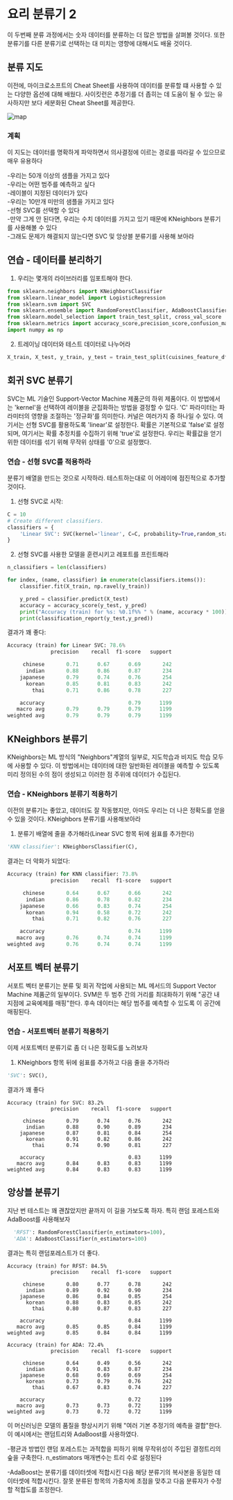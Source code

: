 # 요리 분류기 2
이 두번째 분류 과정에서는 숫자 데이터를 분류하는 더 많은 방법을 살펴볼 것이다. 또한 분류기를 다른 분류기로 선택하는 대 미치는 영향에 대해서도 배울 것이다.

## 분류 지도
이전에, 마이크로소프트의 Cheat Sheet를 사용하여 데이터를 분류할 떄 사용할 수 있는 다양한 옵션에 대해 배웠다. 사이킷런은 추정기를 더 좁히는 데 도움이 될 수 있는 유사하지만 보다 세분화된 Cheat Sheet를 제공한다.

![map](https://user-images.githubusercontent.com/79850142/167269253-621095eb-f1cf-4766-ab34-6eb44ddd0ec6.png)

### 계획
이 지도는 데이터를 명확하게 파악하면서 의사결정에 이르는 경로를 따라갈 수 있으므로 매우 유용하다

-우리는 50개 이상의 샘플을 가지고 있다</br>
-우리는 어떤 범주를 예측하고 싶다</br>
-레이블이 지정된 데이터가 있다</br>
-우리는 10만개 미만의 샘플을 가지고 있다</br>
-선형 SVC를 선택할 수 있다</br>
-만약 그게 안 된다면, 우리는 수치 데이터를 가지고 있기 때문에 KNeighbors 분류기를 사용해볼 수 있다</br>
-그래도 문제가 해결되지 않는다면 SVC 및 앙상블 분류기를 사용해 보아라</br>

## 연습 - 데이터를 분리하기

1. 우리는 몇개의 라이브러리를 임포트해야 한다.
```python
from sklearn.neighbors import KNeighborsClassifier
from sklearn.linear_model import LogisticRegression
from sklearn.svm import SVC
from sklearn.ensemble import RandomForestClassifier, AdaBoostClassifier
from sklearn.model_selection import train_test_split, cross_val_score
from sklearn.metrics import accuracy_score,precision_score,confusion_matrix,classification_report, precision_recall_curve
import numpy as np
```

2. 트레이닝 데이터와 테스트 데이터로 나누어라
```python
X_train, X_test, y_train, y_test = train_test_split(cuisines_feature_df, cuisines_label_df, test_size=0.3)
```

## 회귀 SVC 분류기
SVC는 ML 기술인 Support-Vector Machine 제품군의 하위 제품이다. 이 방법에서는 'kernel'을 선택하여 레이블을 군집화하는 방법을 결정할 수 있다. 'C' 파라미터는 파라미터의 영향을 조절하는 '정규화'를 의미한다. 커널은 여러가지 중 하나일 수 있다. 여기서는 선형 SVC를 활용하도록 'linear'로 설정한다. 확률은 기본적으로 'false'로 설정되며, 여기서는 확률 추정치를 수집하기 위해 'true'로 설정한다. 우리는 확률값을 얻기 위한 데이터를 섞기 위해 무작위 상태를 '0'으로 설정했다.

### 연습 - 선형 SVC를 적용하라
분류기 배열을 만드는 것으로 시작하라. 테스트하는대로 이 어레이에 점진적으로 추가할 것이다.

1. 선형 SVC로 시작:
```python
C = 10
# Create different classifiers.
classifiers = {
    'Linear SVC': SVC(kernel='linear', C=C, probability=True,random_state=0)
}
```

2. 선형 SVC를 사용한 모델을 훈련시키고 레포트를 프린트해라
```python
n_classifiers = len(classifiers)

for index, (name, classifier) in enumerate(classifiers.items()):
    classifier.fit(X_train, np.ravel(y_train))

    y_pred = classifier.predict(X_test)
    accuracy = accuracy_score(y_test, y_pred)
    print("Accuracy (train) for %s: %0.1f%% " % (name, accuracy * 100))
    print(classification_report(y_test,y_pred))
```

결과가 꽤 좋다:
```python
Accuracy (train) for Linear SVC: 78.6% 
              precision    recall  f1-score   support

     chinese       0.71      0.67      0.69       242
      indian       0.88      0.86      0.87       234
    japanese       0.79      0.74      0.76       254
      korean       0.85      0.81      0.83       242
        thai       0.71      0.86      0.78       227

    accuracy                           0.79      1199
   macro avg       0.79      0.79      0.79      1199
weighted avg       0.79      0.79      0.79      1199
```

## KNeighbors 분류기
KNeighbors는 ML 방식의 "Neighbors"계열의 일부로, 지도학습과 비지도 학습 모두에 사용할 수 있다. 이 방법에서는 데이터에 대한 일반화된 레이블을 예측할 수 있도록 미리 정의된 수의 점이 생성되고 이러한 점 주위에 데이터가 수집된다.

### 연습 - KNeighbors 분류기 적용하기
이전의 분류기는 좋았고, 데이터도 잘 작동했지만, 아마도 우리는 더 나은 정확도를 얻을 수 있을 것이다. KNeighbors 분류기를 사용해보아라

1. 분류기 배열에 줄을 추가해라(Linear SVC 항목 뒤에 쉼표를 추가한다)
```python
'KNN classifier': KNeighborsClassifier(C),
```

결과는 더 악화가 되었다:
```python
Accuracy (train) for KNN classifier: 73.8% 
              precision    recall  f1-score   support

     chinese       0.64      0.67      0.66       242
      indian       0.86      0.78      0.82       234
    japanese       0.66      0.83      0.74       254
      korean       0.94      0.58      0.72       242
        thai       0.71      0.82      0.76       227

    accuracy                           0.74      1199
   macro avg       0.76      0.74      0.74      1199
weighted avg       0.76      0.74      0.74      1199
```

## 서포트 벡터 분류기
서포트 벡터 분류기는 분류 및 회귀 작업에 사용되는 ML 메서드의 Support Vector Machine 제품군의 일부이다. SVM은 두 범주 간의 거리를 최대화하기 위해 "공간 내 지점에 교육예제를 매핑"한다. 후속 데이터는 해당 범주를 예측할 수 있도록 이 공간에 매핑된다.

### 연습 - 서포트벡터 분류기 적용하기
이제 서포트벡터 분류기로 좀 더 나은 정확도를 노려보자

1. KNeighbors 항목 뒤에 쉼표를 추가하고 다음 줄을 추가하라
```python
'SVC': SVC(),
```
결과가 꽤 좋다
```
Accuracy (train) for SVC: 83.2% 
              precision    recall  f1-score   support

     chinese       0.79      0.74      0.76       242
      indian       0.88      0.90      0.89       234
    japanese       0.87      0.81      0.84       254
      korean       0.91      0.82      0.86       242
        thai       0.74      0.90      0.81       227

    accuracy                           0.83      1199
   macro avg       0.84      0.83      0.83      1199
weighted avg       0.84      0.83      0.83      1199
```

## 앙상블 분류기
지난 번 테스트는 꽤 괜찮았지만 끝까지 이 길을 가보도록 하자. 특히 랜덤 포레스트와 AdaBoost를 사용해보자
```python
  'RFST': RandomForestClassifier(n_estimators=100),
  'ADA': AdaBoostClassifier(n_estimators=100)
```
결과는 특히 랜덤포레스트가 더 좋다.
```
Accuracy (train) for RFST: 84.5% 
              precision    recall  f1-score   support

     chinese       0.80      0.77      0.78       242
      indian       0.89      0.92      0.90       234
    japanese       0.86      0.84      0.85       254
      korean       0.88      0.83      0.85       242
        thai       0.80      0.87      0.83       227

    accuracy                           0.84      1199
   macro avg       0.85      0.85      0.84      1199
weighted avg       0.85      0.84      0.84      1199

Accuracy (train) for ADA: 72.4% 
              precision    recall  f1-score   support

     chinese       0.64      0.49      0.56       242
      indian       0.91      0.83      0.87       234
    japanese       0.68      0.69      0.69       254
      korean       0.73      0.79      0.76       242
        thai       0.67      0.83      0.74       227

    accuracy                           0.72      1199
   macro avg       0.73      0.73      0.72      1199
weighted avg       0.73      0.72      0.72      1199
```

이 머신러닝은 모델의 품질을 향상시키기 위해 "여러 기본 추정기의 예측을 결합"한다. 이 예시에서는 랜덤트리와 AdaBoost를 사용하였다.

-평균과 방법인 랜덤 포레스트는 과적합을 피하기 위해 무작위성이 주입된 결정트리의 숲을 구축한다. n_estimators 매개변수는 트리 수로 설정된다

-AdaBoost는 분류기를 데이터셋에 적합시킨 다음 해당 분류기의 복사본을 동일한 데이터셋에 적합시킨다. 잘못 분류된 항목의 가중치에 초점을 맞추고 다음 분류자가 수정할 적합도를 조정한다.
















